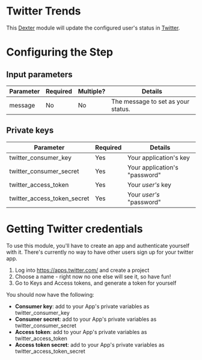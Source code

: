 # Twitter Trends 

This [Dexter](http://rundexter.com) module will update the configured
user's status in [Twitter](https://dev.twitter.com/rest/reference/post/statuses/update).

# Configuring the Step

## Input parameters

Parameter|Required|Multiple?|Details
---------|--------|---------|-------
message | No | No | The message to set as your status. 

## Private keys

Parameter|Required|Details
---------|--------|-------
twitter_consumer_key | Yes | Your application's key
twitter_consumer_secret | Yes | Your application's "password"
twitter_access_token | Yes | Your *user's* key
twitter_access_token_secret | Yes | Your *user's* "password"

# Getting Twitter credentials

To use this module, you'll have to create an app and authenticate yourself with it.  There's currently no way to have other
users sign up for your twitter app.

1. Log into https://apps.twitter.com/ and create a project
1. Choose a name - right now no one else will see it, so have fun! 
1. Go to Keys and Access tokens, and generate a token for yourself

You should now have the following:
* **Consumer key**: add to your App's private variables as twitter_consumer_key
* **Consumer secret**: add to your App's private variables as twitter_consumer_secret
* **Access token**: add to your App's private variables as twitter_access_token
* **Access token secret**: add to your App's private variables as twitter_access_token_secret

